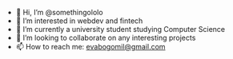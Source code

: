 - 👋 Hi, I’m @somethingololo
- 👀 I’m interested in webdev and fintech
- 🌱 I’m currently a university student studying Computer Science
- 💞️ I’m looking to collaborate on any interesting projects
- 📫 How to reach me: evabogomil@gmail.com

<!---
somethingololo/somethingololo is a ✨ special ✨ repository because its `README.md` (this file) appears on your GitHub profile.
You can click the Preview link to take a look at your changes.
--->
